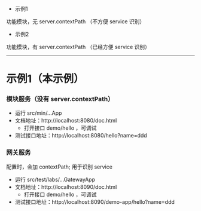 
* 示例1

功能模块，无 server.contextPath （不方便 service 识别）

* 示例2

功能模块，有 server.contextPath （已经方便 service 识别）

---

# 示例1（本示例）

###  模块服务（没有 server.contextPath）

* 运行 src/min/...App
* 文档地址：http://localhost:8080/doc.html
  * 打开接口 demo/hello ，可调试
* 测试接口地址：http://localhost:8080/hello?name=ddd

### 网关服务

配置时，会加 contextPath; 用于识别 service

* 运行 src/test/labs/...GatewayApp
* 文档地址：http://localhost:8090/doc.html
  * 打开接口 demo/hello ，可调试
* 测试接口地址：http://localhost:8090/demo-app/hello?name=ddd

